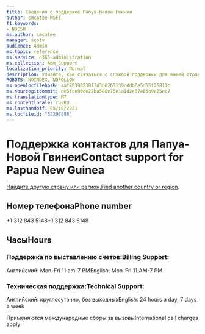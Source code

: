 ```yaml
---
title: Сведения о поддержке Папуа-Новой Гвинеи
author: cmcatee-MSFT
f1.keywords:
- NOCSH
ms.author: cmcatee
manager: scotv
audience: Admin
ms.topic: reference
ms.service: o365-administration
ms.collection: Adm_Support
localization_priority: Normal
description: Узнайте, как связаться с службой поддержки для вашей страны или региона.
ROBOTS: NOINDEX, NOFOLLOW
ms.openlocfilehash: aaf783902301243b6265139cddb6e5d55f25817c
ms.sourcegitcommit: de5fce90de22ba588e75e1a1d2e87e03b9e25ec7
ms.translationtype: MT
ms.contentlocale: ru-RU
ms.lasthandoff: 05/10/2021
ms.locfileid: "52297888"
---
```

# <a name="contact-support-for-papua-new-guinea"></a><span data-ttu-id="aedd7-103">Поддержка контактов для Папуа-Новой Гвинеи</span><span class="sxs-lookup"><span data-stu-id="aedd7-103">Contact support for Papua New Guinea</span></span>

<span data-ttu-id="aedd7-104">[Найдите другую страну или регион.](../../business-video/get-help-support.md)</span><span class="sxs-lookup"><span data-stu-id="aedd7-104">[Find another country or region](../../business-video/get-help-support.md).</span></span>

## <a name="phone-number"></a><span data-ttu-id="aedd7-105">Номер телефона</span><span class="sxs-lookup"><span data-stu-id="aedd7-105">Phone number</span></span>
<span data-ttu-id="aedd7-106">+1 312 843 5148</span><span class="sxs-lookup"><span data-stu-id="aedd7-106">+1 312 843 5148</span></span>

## <a name="hours"></a><span data-ttu-id="aedd7-107">Часы</span><span class="sxs-lookup"><span data-stu-id="aedd7-107">Hours</span></span>
### <a name="billing-support"></a><span data-ttu-id="aedd7-108">Поддержка по выставлению счетов:</span><span class="sxs-lookup"><span data-stu-id="aedd7-108">Billing Support:</span></span>

<span data-ttu-id="aedd7-109">Английский: Mon-Fri 11 am-7 PM</span><span class="sxs-lookup"><span data-stu-id="aedd7-109">English: Mon-Fri 11 AM-7 PM</span></span>

### <a name="technical-support"></a><span data-ttu-id="aedd7-110">Техническая поддержка:</span><span class="sxs-lookup"><span data-stu-id="aedd7-110">Technical Support:</span></span>

<span data-ttu-id="aedd7-111">Английский: круглосуточно, без выходных</span><span class="sxs-lookup"><span data-stu-id="aedd7-111">English: 24 hours a day, 7 days a week</span></span>

<span data-ttu-id="aedd7-112">Применяются международные сборы за вызовы</span><span class="sxs-lookup"><span data-stu-id="aedd7-112">International call charges apply</span></span>

